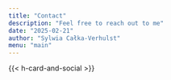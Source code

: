 ```yaml
---
title: "Contact"
description: "Feel free to reach out to me"
date: "2025-02-21"
author: "Sylwia Całka-Verhulst"
menu: "main"
---
```


{{< h-card-and-social >}}
